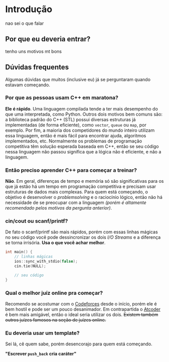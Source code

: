 # Introdução

nao sei o que falar

## Por que eu deveria entrar?

tenho uns motivos mt bons

## Dúvidas frequentes

Algumas dúvidas que muitos (inclusive eu) já se perguntaram quando estavam começando.

### Por que as pessoas usam C++ em maratona?

**Ele é rápido**. Uma linguagem compilada tende a ter mais desempenho do que uma interpretada, como Python. Outros dois motivos bem comuns são: a biblioteca padrão do C++ (STL) possui diversas estruturas já implementadas (de forma eficiente), como `vector`, `queue` ou `map`, por exemplo. Por fim, a maioria dos competidores do mundo inteiro utilizam essa linguagem, então é mais fácil para encontrar ajuda, algoritmos implementados, etc. Normalmente os problemas de programação competitiva têm solução esperada baseada em C++, então se seu código nessa linguagem não passou significa que a lógica não é eficiente, e não a linguagem.

### Então preciso aprender C++ para começar a treinar?

**Não**. Em geral, diferenças de tempo e memória só são significativas para os que já estão há um tempo em programação competitiva e precisam usar estruturas de dados mais complexas. Para quem está começando, o objetivo é desenvolver o _problemsolving_ e o raciocínio lógico, então não há necessidade de se preocupar com a linguagem _(porém é altamente recomendado pelos motivos da pergunta anterior)_.

### cin/cout ou scanf/printf?

De fato o scanf/printf são mais rápidos, porém com essas linhas mágicas no seu código você pode dessincronizar os dois _I/O Streams_ e a diferença se torna irrisória. **Usa o que você achar melhor**.

```c++
int main() {
    // linhas mágicas
    ios::sync_with_stdio(false);
    cin.tie(NULL);

    // seu código
}
```

### Qual o melhor juíz online pra começar?

Recomendo se acostumar com o [Codeforces](https://codeforces.com/) desde o início, porém ele é bem hostil e pode ser um pouco desanimador. Em contrapartida o [Atcoder](https://atcoder.jp/) é bem mais amigável, então o ideal seria utilizar os dois. ~~Existem também outros juízes famosos na seção de juízes online.~~

### Eu deveria usar um template?

Sei lá, cê quem sabe, porém desencorajo para quem está começando.

**"Escrever `push_back` cria caráter"**

